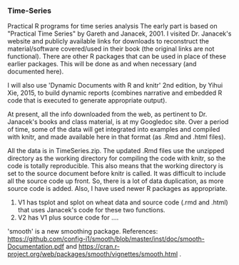 ### Time-Series
Practical R programs for time series analysis
The early part is based on "Practical Time Series" by Gareth and Janacek, 2001. I visited Dr. Janacek's website and publicly available links for downloads to reconstruct the material/software covered/used in their book (the original links are not functional). There are other R packages that can be used in place of these earlier packages. This will be done as and when necessary (and documented here).

I will also use 'Dynamic Documents with R and knitr' 2nd edition, by Yihui Xie, 2015, to build dynamic reports (combines narrative and embedded R code that is executed to generate appropriate output). 

At present, all the info downloaded from the web, as pertinent to Dr. Janacek's books and class material, is at my Googledoc site. Over a period of time, some of the data will get integrated into examples and compiled with knitr, and made available here in that format (as .Rmd and .html files).

All the data is in TimeSeries.zip. The updated .Rmd files use the unzipped directory as the working directory for compiling the code with knitr, so the code is totally reproducible. This also means that the working directory is set to the source document before knitr is called. It was difficult to include all the source code up front. So, there is a lot of data duplication, as more source code is added. Also, I have used newer R packages as appropriate.
1. V1 has tsplot and splot on wheat data and source code (.rmd and .html) that uses Janacek's code for these two functions.
2. V2 has V1 plus source code for ....


'smooth' is a new smoothing package. References: https://github.com/config-i1/smooth/blob/master/inst/doc/smooth-Documentation.pdf and https://cran.r-project.org/web/packages/smooth/vignettes/smooth.html . 
